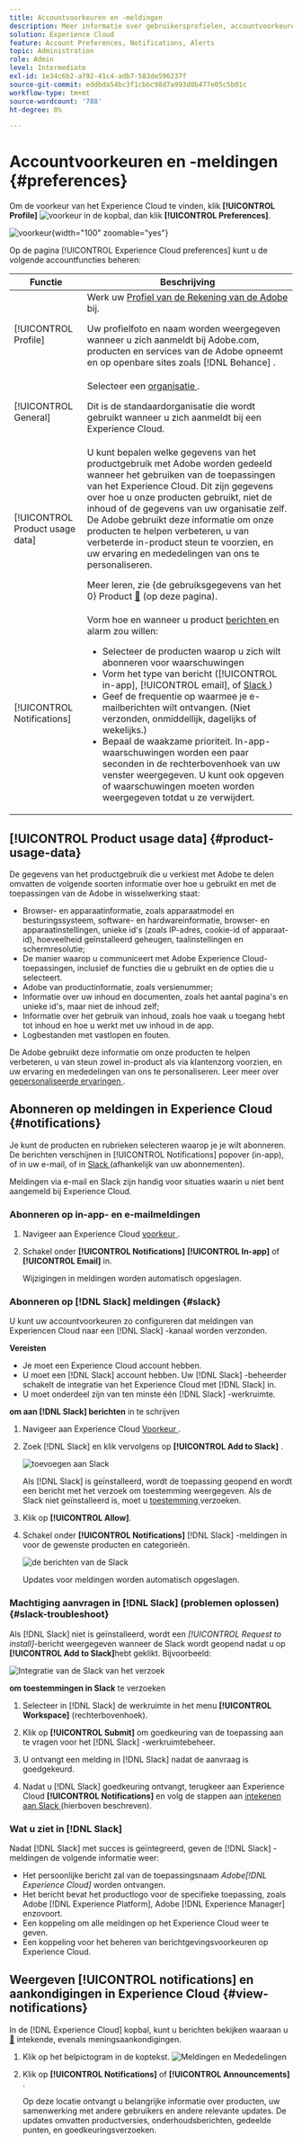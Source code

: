 ```yaml
---
title: Accountvoorkeuren en -meldingen
description: Meer informatie over gebruikersprofielen, accountvoorkeuren en productgebruiksgegevens in Experience Cloud. Abonneren op productmeldingen voor e-mail en  [!DNL Slack] en productwaarschuwingen instellen.
solution: Experience Cloud
feature: Account Preferences, Notifications, Alerts
topic: Administration
role: Admin
level: Intermediate
exl-id: 1e34c6b2-a792-41c4-adb7-583de596237f
source-git-commit: eddbda54bc3f1cbbc98d7a993d0b477e05c5b01c
workflow-type: tm+mt
source-wordcount: '788'
ht-degree: 0%

---
```


# Accountvoorkeuren en -meldingen {#preferences}

Om de voorkeur van het Experience Cloud te vinden, klik **[!UICONTROL Profile]** ![ voorkeur ](../assets/preferences-icon-sm.png) in de kopbal, dan klik **[!UICONTROL Preferences]**.

![ voorkeur ](../assets/preferences-navigation.png){width="100" zoomable="yes"}

Op de pagina [!UICONTROL Experience Cloud preferences] kunt u de volgende accountfuncties beheren:

| Functie | Beschrijving |
|--- |--- |
| [!UICONTROL Profile] | Werk uw [ Profiel van de Rekening van de Adobe ](https://account.adobe.com/profile) bij. <p>Uw profielfoto en naam worden weergegeven wanneer u zich aanmeldt bij Adobe.com, producten en services van de Adobe opneemt en op openbare sites zoals [!DNL Behance] . |
| [!UICONTROL General] | Selecteer een [ organisatie ](../administration/organizations.md).<p>Dit is de standaardorganisatie die wordt gebruikt wanneer u zich aanmeldt bij een Experience Cloud. |
| [!UICONTROL Product usage data] | U kunt bepalen welke gegevens van het productgebruik met Adobe worden gedeeld wanneer het gebruiken van de toepassingen van het Experience Cloud. Dit zijn gegevens over hoe u onze producten gebruikt, niet de inhoud of de gegevens van uw organisatie zelf. De Adobe gebruikt deze informatie om onze producten te helpen verbeteren, u van verbeterde in-product steun te voorzien, en uw ervaring en mededelingen van ons te personaliseren. <p>Meer leren, zie {de gebruiksgegevens van het 0} Product [&#128279;](#product-usage-data) (op deze pagina). |
| [!UICONTROL Notifications] | Vorm hoe en wanneer u product [ berichten ](#subscribe-to-notifications-in-experience-cloud) en alarm zou willen: <ul><li>Selecteer de producten waarop u zich wilt abonneren voor waarschuwingen</li><li>Vorm het type van bericht ([!UICONTROL in-app], [!UICONTROL email], of [ Slack ](#slack-notifications))</li><li>Geef de frequentie op waarmee je e-mailberichten wilt ontvangen. (Niet verzonden, onmiddellijk, dagelijks of wekelijks.)</li><li>Bepaal de waakzame prioriteit. In-app-waarschuwingen worden een paar seconden in de rechterbovenhoek van uw venster weergegeven. U kunt ook opgeven of waarschuwingen moeten worden weergegeven totdat u ze verwijdert.</li></ul> |

## [!UICONTROL Product usage data] {#product-usage-data}

De gegevens van het productgebruik die u verkiest met Adobe te delen omvatten de volgende soorten informatie over hoe u gebruikt en met de toepassingen van de Adobe in wisselwerking staat:

* Browser- en apparaatinformatie, zoals apparaatmodel en besturingssysteem, software- en hardwareinformatie, browser- en apparaatinstellingen, unieke id&#39;s (zoals IP-adres, cookie-id of apparaat-id), hoeveelheid geïnstalleerd geheugen, taalinstellingen en schermresolutie;
* De manier waarop u communiceert met Adobe Experience Cloud-toepassingen, inclusief de functies die u gebruikt en de opties die u selecteert.
* Adobe van productinformatie, zoals versienummer;
* Informatie over uw inhoud en documenten, zoals het aantal pagina&#39;s en unieke id&#39;s, maar niet de inhoud zelf;
* Informatie over het gebruik van inhoud, zoals hoe vaak u toegang hebt tot inhoud en hoe u werkt met uw inhoud in de app.
* Logbestanden met vastlopen en fouten.

De Adobe gebruikt deze informatie om onze producten te helpen verbeteren, u van steun zowel in-product als via klantenzorg voorzien, en uw ervaring en mededelingen van ons te personaliseren. Leer meer over [ gepersonaliseerde ervaringen ](personalized-learning.md).

## Abonneren op meldingen in Experience Cloud {#notifications}

Je kunt de producten en rubrieken selecteren waarop je je wilt abonneren. De berichten verschijnen in [!UICONTROL Notifications] popover (in-app), of in uw e-mail, of in [ Slack ](#slack-notifications) (afhankelijk van uw abonnementen).

Meldingen via e-mail en Slack zijn handig voor situaties waarin u niet bent aangemeld bij Experience Cloud.

### Abonneren op in-app- en e-mailmeldingen

1. Navigeer aan Experience Cloud [ voorkeur ](https://experience.adobe.com/preferences).

1. Schakel onder **[!UICONTROL Notifications]** **[!UICONTROL In-app]** of **[!UICONTROL Email]** in.

   Wijzigingen in meldingen worden automatisch opgeslagen.

### Abonneren op [!DNL Slack] meldingen {#slack}

U kunt uw accountvoorkeuren zo configureren dat meldingen van Experiencen Cloud naar een [!DNL Slack] -kanaal worden verzonden.

**Vereisten**

* Je moet een Experience Cloud account hebben.
* U moet een [!DNL Slack] account hebben. Uw [!DNL Slack] -beheerder schakelt de integratie van het Experience Cloud met [!DNL Slack] in.
* U moet onderdeel zijn van ten minste één [!DNL Slack] -werkruimte.

**om aan [!DNL Slack] berichten** in te schrijven

1. Navigeer aan Experience Cloud [ Voorkeur ](https://experience.adobe.com/preferences).

1. Zoek [!DNL Slack] en klik vervolgens op **[!UICONTROL Add to Slack]** .

   ![ toevoegen aan Slack ](../assets/add-to-slack.png)

   Als [!DNL Slack] is geïnstalleerd, wordt de toepassing geopend en wordt een bericht met het verzoek om toestemming weergegeven. Als de Slack niet geïnstalleerd is, moet u [ toestemming ](#slack-troubleshoot) verzoeken.

1. Klik op **[!UICONTROL Allow]**.

1. Schakel onder **[!UICONTROL Notifications]** [!DNL Slack] -meldingen in voor de gewenste producten en categorieën.

   ![ de berichten van de Slack ](../assets/slack.png)

   Updates voor meldingen worden automatisch opgeslagen.

### Machtiging aanvragen in [!DNL Slack] (problemen oplossen) {#slack-troubleshoot}

Als [!DNL Slack] niet is geïnstalleerd, wordt een _[!UICONTROL Request to install]_-bericht weergegeven wanneer de Slack wordt geopend nadat u op **[!UICONTROL Add to Slack]**&#x200B;hebt geklikt. Bijvoorbeeld:

![ Integratie van de Slack van het verzoek ](../assets/slack-workspace.png)

**om toestemmingen in Slack** te verzoeken

1. Selecteer in [!DNL Slack] de werkruimte in het menu **[!UICONTROL Workspace]** (rechterbovenhoek).

1. Klik op **[!UICONTROL Submit]** om goedkeuring van de toepassing aan te vragen voor het [!DNL Slack] -werkruimtebeheer.

1. U ontvangt een melding in [!DNL Slack] nadat de aanvraag is goedgekeurd.

1. Nadat u [!DNL Slack] goedkeuring ontvangt, terugkeer aan Experience Cloud **[!UICONTROL Notifications]** en volg de stappen aan [ intekenen aan Slack ](#slack-notifications) (hierboven beschreven).

### Wat u ziet in [!DNL Slack]

Nadat [!DNL Slack] met succes is geïntegreerd, geven de [!DNL Slack] -meldingen de volgende informatie weer:

* Het persoonlijke bericht zal van de toepassingsnaam _Adobe[!DNL Experience Cloud]_ worden ontvangen.
* Het bericht bevat het productlogo voor de specifieke toepassing, zoals Adobe [!DNL Experience Platform], Adobe [!DNL Experience Manager] enzovoort.
* Een koppeling om alle meldingen op het Experience Cloud weer te geven.
* Een koppeling voor het beheren van berichtgevingsvoorkeuren op Experience Cloud.

## Weergeven [!UICONTROL notifications] en aankondigingen in Experience Cloud {#view-notifications}

In de [!DNL Experience Cloud] kopbal, kunt u berichten bekijken waaraan u [&#128279;](#notifications) intekende, evenals meningsaankondigingen.

1. Klik op het belpictogram in de koptekst. ![ Meldingen en Mededelingen ](../assets/bell-icon.png)

1. Klik op **[!UICONTROL Notifications]** of **[!UICONTROL Announcements]** .

   Op deze locatie ontvangt u belangrijke informatie over producten, uw samenwerking met andere gebruikers en andere relevante updates. De updates omvatten productversies, onderhoudsberichten, gedeelde punten, en goedkeuringsverzoeken.

